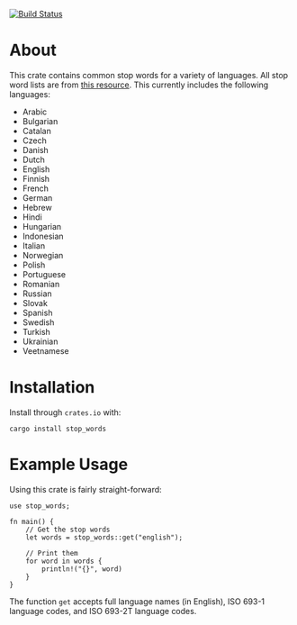 [![Build Status](https://travis-ci.org/cmccomb/stop-words.svg?branch=master)](https://travis-ci.org/cmccomb/stop-words)
# About
This crate contains common stop words for a variety of languages. All stop word lists are from [this resource](https://github.com/Alir3z4/stop-words/tree/bd8cc1434faeb3449735ed570a4a392ab5d35291). This currently includes the following languages:
- Arabic
- Bulgarian
- Catalan
- Czech
- Danish
- Dutch
- English
- Finnish
- French
- German
- Hebrew
- Hindi
- Hungarian
- Indonesian
- Italian
- Norwegian
- Polish
- Portuguese
- Romanian
- Russian
- Slovak
- Spanish
- Swedish
- Turkish
- Ukrainian
- Veetnamese

# Installation
Install through ``crates.io`` with:
```
cargo install stop_words
```


# Example Usage
Using this crate is fairly straight-forward: 
```
use stop_words;

fn main() {
    // Get the stop words
    let words = stop_words::get("english");

    // Print them
    for word in words {
        println!("{}", word)
    }
}
```
The function ``get`` accepts full language names (in English), ISO 693-1 language codes, and ISO 693-2T language codes.